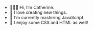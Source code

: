 - 👩🏻‍💻 Hi, I’m Catherine.
- 🍃 I love creating new things.
- 📖 I’m currently mastering JavaScript.
- 🌸 I enjoy some CSS and HTML as well! 
